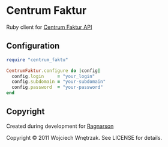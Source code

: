 # Centrum Faktur #

Ruby client for [Centrum Faktur API](http://centrumfaktur.pl/api/)

## Configuration ##

``` ruby
require "centrum_faktu"

CentrumFaktur.configure do |config|
  config.login     = "your_login"
  config.subdomain = "your-subdomain"
  config.password  = "your-password"
end
```

## Copyright ##

Created during development for [Ragnarson](http://ragnarson.com/)

Copyright © 2011 Wojciech Wnętrzak. See LICENSE for details.
